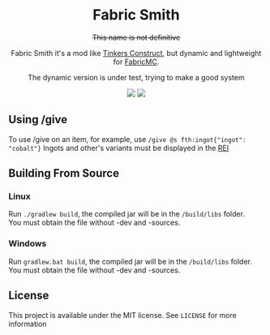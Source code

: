 <h1 align="center"> Fabric Smith </h1>
<p align="center"><s>This name is not definitive</s></p>
<p align="center">Fabric Smith it's a mod like <a href="https://github.com/SlimeKnights/TinkersConstruct">Tinkers Construct</a>, but dynamic and lightweight for <a href="https://github.com/FabricMC">FabricMC</a>.</p>
<p align="center">The dynamic version is under test, trying to make a good system</p>
<p align="center">
   <a href="https://opensource.org/licenses/Apache-2.0"><img src="https://img.shields.io/badge/License-Apache%202.0-brightgreen.svg"></a>
   <a href="https://github.com/Rochedo098/FabricSmith/">  <img src="http://cf.way2muchnoise.eu/versions/391708_latest.svg"> </a>
</p> 

## Using /give

To use /give on an item, for example, use `/give @s fth:ingot{"ingot": "cobalt"}`
Ingots and other's variants must be displayed in the [REI](https://github.com/shedaniel/RoughlyEnoughItems)

## Building From Source

### Linux

Run `./gradlew build`, the compiled jar will be in the `/build/libs` folder.  
You must obtain the file without -dev and -sources.

### Windows

Run `gradlew.bat build`, the compiled jar will be in the `/build/libs` folder.  
You must obtain the file without -dev and -sources.

## License

This project is available under the MIT license. See `LICENSE` for more information
